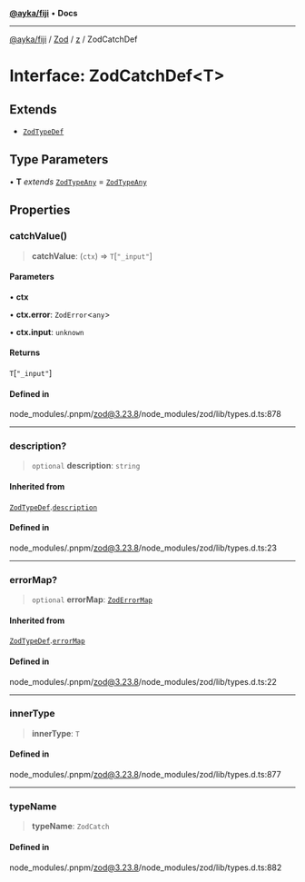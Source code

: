 [**@ayka/fiji**](../../../../../README.md) • **Docs**

***

[@ayka/fiji](../../../../../globals.md) / [Zod](../../../README.md) / [z](../README.md) / ZodCatchDef

# Interface: ZodCatchDef\<T\>

## Extends

- [`ZodTypeDef`](ZodTypeDef.md)

## Type Parameters

• **T** *extends* [`ZodTypeAny`](../type-aliases/ZodTypeAny.md) = [`ZodTypeAny`](../type-aliases/ZodTypeAny.md)

## Properties

### catchValue()

> **catchValue**: (`ctx`) => `T`\[`"_input"`\]

#### Parameters

• **ctx**

• **ctx.error**: `ZodError`\<`any`\>

• **ctx.input**: `unknown`

#### Returns

`T`\[`"_input"`\]

#### Defined in

node\_modules/.pnpm/zod@3.23.8/node\_modules/zod/lib/types.d.ts:878

***

### description?

> `optional` **description**: `string`

#### Inherited from

[`ZodTypeDef`](ZodTypeDef.md).[`description`](ZodTypeDef.md#description)

#### Defined in

node\_modules/.pnpm/zod@3.23.8/node\_modules/zod/lib/types.d.ts:23

***

### errorMap?

> `optional` **errorMap**: [`ZodErrorMap`](../type-aliases/ZodErrorMap.md)

#### Inherited from

[`ZodTypeDef`](ZodTypeDef.md).[`errorMap`](ZodTypeDef.md#errormap)

#### Defined in

node\_modules/.pnpm/zod@3.23.8/node\_modules/zod/lib/types.d.ts:22

***

### innerType

> **innerType**: `T`

#### Defined in

node\_modules/.pnpm/zod@3.23.8/node\_modules/zod/lib/types.d.ts:877

***

### typeName

> **typeName**: `ZodCatch`

#### Defined in

node\_modules/.pnpm/zod@3.23.8/node\_modules/zod/lib/types.d.ts:882
